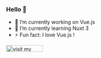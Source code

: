 ### Hello 👋

- 🔭 I’m currently working on Vue.js
- 🌱 I’m currently learning Nuxt 3
- ⚡ Fun fact: I love Vue.js  !

<picture>
<img src="https://sorenzogv.fr" alt="visit my website" width="100" height="18px" align="left">
</picture>

